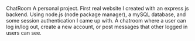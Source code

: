ChatRoom
A personal project.
First real website I created with an express js backend. 
Using node.js (node package manager), a mySQL database, and some session authentication I came up with.
A chatroom where a user can log in/log out, create a new account, or post messages that other logged in users can see.
